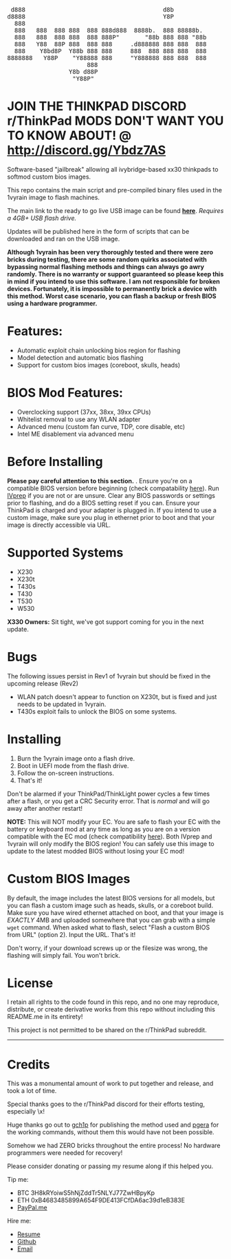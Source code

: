 <pre>
 d888                                      d8b          
d8888                                      Y8P          
  888                                                   
  888   888  888 888  888 888d888  8888b.  888 88888b.  
  888   888  888 888  888 888P"       "88b 888 888 "88b 
  888   Y88  88P 888  888 888     .d888888 888 888  888 
  888    Y8bd8P  Y88b 888 888     888  888 888 888  888 
8888888   Y88P    "Y88888 888     "Y888888 888 888  888 
                      888                               
                 Y8b d88P                               
                  "Y88P"                                
</pre>

# JOIN THE THINKPAD DISCORD r/ThinkPad MODS DON'T WANT YOU TO KNOW ABOUT! @ http://discord.gg/Ybdz7AS
                  
Software-based "jailbreak" allowing all ivybridge-based xx30 thinkpads to softmod custom bios images.

This repo contains the main script and pre-compiled binary files used in the 1vyrain image to flash machines.

The main link to the ready to go live USB image can be found **[here](https://n4ru.it/1vyrain/)**. *Requires a 4GB+ USB flash drive.*

Updates will be published here in the form of scripts that can be downloaded and ran on the USB image.

**Although 1vyrain has been very thoroughly tested and there were zero bricks during testing, there are some random quirks associated with bypassing normal flashing methods and things can always go awry randomly. There is no warranty or support guaranteed so please keep this in mind if you intend to use this software. I am not responsible for broken devices. Fortunately, it is impossible to permanently brick a device with this method. Worst case scenario, you can flash a backup or fresh BIOS using a hardware programmer.**

# Features:
- Automatic exploit chain unlocking bios region for flashing
- Model detection and automatic bios flashing
- Support for custom bios images (coreboot, skulls, heads)

# BIOS Mod Features:
- Overclocking support (37xx, 38xx, 39xx CPUs)
- Whitelist removal to use any WLAN adapter
- Advanced menu (custom fan curve, TDP, core disable, etc)
- Intel ME disablement via advanced menu

# Before Installing
**Please pay careful attention to this section.** . Ensure you're on a compatible BIOS version before beginning (check compatability [here](https://github.com/gch1p/thinkpad-bios-software-flashing-guide#bios-versions)). Run [IVprep](https://github.com/n4ru/IVprep) if you are not or are unsure. Clear any BIOS passwords or settings prior to flashing, and do a BIOS setting reset if you can. Ensure your ThinkPad is charged and your adapter is plugged in. If you intend to use a custom image, make sure you plug in ethernet prior to boot and that your image is directly accessible via URL.

# Supported Systems
- X230
- X230t
- T430s
- T430
- T530
- W530

**X330 Owners:** Sit tight, we've got support coming for you in the next update.

# Bugs
The following issues persist in Rev1 of 1vyrain but should be fixed in the upcoming release (Rev2)
- WLAN patch doesn't appear to function on X230t, but is fixed and just needs to be updated in 1vyrain.
- T430s exploit fails to unlock the BIOS on some systems.

# Installing

1. Burn the 1vyrain image onto a flash drive.
2. Boot in UEFI mode from the flash drive.
3. Follow the on-screen instructions.
4. That's it! 

Don't be alarmed if your ThinkPad/ThinkLight power cycles a few times after a flash, or you get a CRC Security error. That is *normal* and will go away after another restart!

**NOTE:** This will NOT modify your EC. You are safe to flash your EC with the battery or keyboard mod at any time as long as you are on a version compatible with the EC mod (check compatibility [here](https://github.com/hamishcoleman/thinkpad-ec#compatibilty-warning)). Both IVprep and 1vyrain will only modify the BIOS region! You can safely use this image to update to the latest modded BIOS without losing your EC mod!

# Custom BIOS Images
By default, the image includes the latest BIOS versions for all models, but you can flash a custom image such as heads, skulls, or a coreboot build. Make sure you have wired ethernet attached on boot, and that your image is *EXACTLY* 4MB and uploaded somewhere that you can grab with a simple `wget` command. When asked what to flash, select "Flash a custom BIOS from URL" (option 2). Input the URL. That's it!

Don't worry, if your download screws up or the filesize was wrong, the flashing will simply fail. You won't brick.

# License

I retain all rights to the code found in this repo, and no one may reproduce, distribute, or create derivative works from this repo without including this README.me in its entirety!

This project is not permitted to be shared on the r/ThinkPad subreddit.

---

# Credits

This was a monumental amount of work to put together and release, and took a lot of time. 

Special thanks goes to the r/ThinkPad discord for their efforts testing, especially \x!

Huge thanks go out to [gch1p](https://github.com/gch1p/thinkpad-bios-software-flashing-guide) for publishing the method used and [pgera](https://github.com/hamishcoleman/thinkpad-ec/issues/70#issuecomment-417903315) for the working commands, without them this would have not been possible.

Somehow we had ZERO bricks throughout the entire process! No hardware programmers were needed for recovery!

Please consider donating or passing my resume along if this helped you.

Tip me: 
- BTC 3H8kRYoiwS5hNjZddTr5NLYJ77ZwHBpyKp
- ETH 0xB4683485899A654F9DE413FCfDA6ac39d1eB383E
- [PayPal.me](https://paypal.me/customthinkpads)

Hire me:
- [Resume](https://n4ru.it/resume.pdf)
- [Github](https://github.com/n4ru)
- [Email](mailto:admin@n4ru.it)
